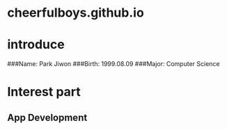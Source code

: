 # cheerfulboys.github.io
# introduce
###Name: Park Jiwon
###Birth: 1999.08.09
###Major: Computer Science

# Interest part
## App Development
